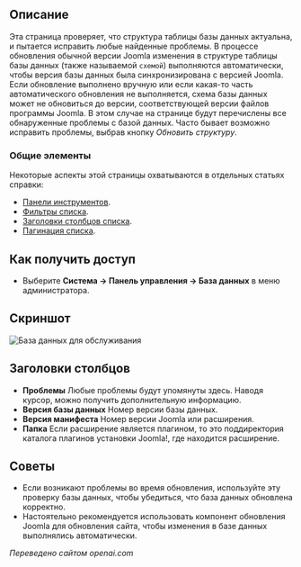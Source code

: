 <!-- Filename: Help4.x:Information:_Database / Display title: Техническое обслуживание: База данных  -->

## Описание

Эта страница проверяет, что структура таблицы базы данных актуальна, и пытается исправить любые найденные проблемы. В процессе обновления обычной версии Joomla изменения в структуре таблицы базы данных (также называемой `схемой`) выполняются автоматически, чтобы версия базы данных была синхронизирована с версией Joomla. Если обновление выполнено вручную или если какая-то часть автоматического обновления не выполняется, схема базы данных может не обновиться до версии, соответствующей версии файлов программы Joomla. В этом случае на странице будут перечислены все обнаруженные проблемы с базой данных. Часто бывает возможно исправить проблемы, выбрав кнопку *Обновить структуру*.

### Общие элементы

Некоторые аспекты этой страницы охватываются в отдельных статьях справки:

* [Панели инструментов](jdocmanual?article=help/common-elements/toolbars).
* [Фильтры списка](jdocmanual?article=help/common-elements/list-filters).
* [Заголовки столбцов списка](jdocmanual?article=help/common-elements/list-column-headers).
* [Пагинация списка](jdocmanual?article=help/common-elements/list-pagination).

## Как получить доступ

- Выберите **Система → Панель управления → База данных** в меню администратора.

## Скриншот

![База данных для обслуживания](../../../ru/images/maintenance/maintenance-database.png)

## Заголовки столбцов

- **Проблемы** Любые проблемы будут упомянуты здесь. Наводя курсор, можно
  получить дополнительную информацию.
- **Версия базы данных** Номер версии базы данных.
- **Версия манифеста** Номер версии Joomla или расширения.
- **Папка** Если расширение является плагином, то это поддиректория
  каталога плагинов установки Joomla!, где находится расширение.

## Советы

- Если возникают проблемы во время обновления, используйте эту проверку базы данных, чтобы убедиться, что база данных обновлена корректно.
- Настоятельно рекомендуется использовать компонент обновления Joomla для обновления сайта, чтобы изменения в базе данных выполнялись автоматически.

*Переведено сайтом openai.com*


